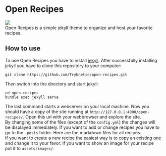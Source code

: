 # Open Recipes
[![](https://img.shields.io/github/license/Trybnetic/open-recipes.svg)](https://github.com/Trybnetic/open-recipes/blob/master/LICENSE.txt)  
Open Recipes is a simple jekyll theme to organize and host your favorite recipes.  

## How to use
To use Open Recipes you have to install [jekyll](https://jekyllrb.com). After successfully installing jekyll you have to clone this repository to your computer:
```
git clone https://github.com/Trybnetic/open-recipes.git
```
Then switch into the directory and start jekyll:
```
cd open-recipes
bundle exec jekyll serve
```
The last command starts a webserver on your local machine. Now you should have a copy of the site running at `http://127.0.0.1:4000/open-recipes/`. Open this url with your webbrowser and explore the site.  
By changing some of the files (except of the `config.yml`) the changes will be displayed immediately. If you want to add or change recipes you have to go to the `_posts` folder. Here are the markdown files for all recipes.  
If you want to create a new recipe the easiest way is to copy an existing one and change it to your favor. If you want to show an image for your recipe put it to `assets/images/`.
